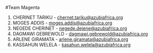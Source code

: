 #Team Magenta

1) CHERINET TARIKU - chernet.tariku@azubiafrica.org   
2) MOGES ADDIS - moges.addis@azubiafrica.org
3) NEGEDE CHERINET - negede.dejene@azubiafrica.org
4) DAGMAWI GEBREWOLD - dagmawi.gebrewold@azubiafrica.org
5) ARLENE GIRAMATA - arlene.giramata@azubiafrica.org
6) KASSAHUN WELELA - kasahun.welela@azubiafrica.org
